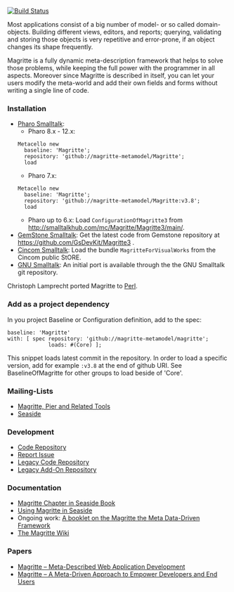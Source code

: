 [![Build Status](https://travis-ci.org/magritte-metamodel/magritte.svg?branch=master)](https://travis-ci.org/magritte-metamodel/magritte)

Most applications consist of a big number of model- or so called domain-objects. Building different views, editors, and reports; querying, validating and storing those objects is very repetitive and error-prone, if an object changes its shape frequently.

Magritte is a fully dynamic meta-description framework that helps to solve those problems, while keeping the full power with the programmer in all aspects. Moreover since Magritte is described in itself, you can let your users modify the meta-world and add their own fields and forms without writing a single line of code.

### Installation
  * [Pharo Smalltalk](http://www.pharo.org/):
    * Pharo 8.x - 12.x:
    ```smalltalk
    Metacello new
      baseline: 'Magritte';
      repository: 'github://magritte-metamodel/Magritte';
      load
       ```
    * Pharo 7.x: 
    ```smalltalk
    Metacello new
      baseline: 'Magritte';
      repository: 'github://magritte-metamodel/Magritte:v3.8';
      load
       ```
    * Pharo up to 6.x: Load `ConfigurationOfMagritte3` from http://smalltalkhub.com/mc/Magritte/Magritte3/main/. 
  * [GemStone Smalltalk](http://seaside.gemstone.com/): Get the latest code from Gemstone repository at https://github.com/GsDevKit/Magritte3 .
  * [Cincom Smalltalk](http://www.cincomsmalltalk.com/): Load the bundle `MagritteForVisualWorks` from the Cincom public StORE.
  * [GNU Smalltalk](http://smalltalk.gnu.org/): An initial port is available through the the GNU Smalltalk git repository. 

Christoph Lamprecht ported Magritte to [Perl](http://sites.google.com/site/vlclamprecht/Home/perl).

### Add as a project dependency

In you project Baseline or Configuration definition, add to the spec:

```
baseline: 'Magritte' 
with: [ spec repository: 'github://magritte-metamodel/magritte'; 
             loads: #(Core) ]; 
```

This snippet loads latest commit in the repository. In order to load a specific version, add for example `:v3.8` at the end of github URI. See BaselineOfMagritte for other groups to load beside of 'Core'.

### Mailing-Lists
  * [Magritte, Pier and Related Tools](https://www.iam.unibe.ch/mailman/listinfo/smallwiki)
  * [Seaside](http://lists.squeakfoundation.org/cgi-bin/mailman/listinfo/seaside)

### Development
  * [Code Repository](https://github.com/magritte-metamodel/magritte)
  * [Report Issue](https://github.com/magritte-metamodel/magritte/issues)
  * [Legacy Code Repository](http://smalltalkhub.com/\#\!/~Magritte/Magritte3)
  * [Legacy Add-On Repository](http://smalltalkhub.com/\#\!/~Magritte/MagritteAddons)

### Documentation
  * [Magritte Chapter in Seaside Book](http://book.seaside.st/book/advanced/magritte)
  * [Using Magritte in Seaside](http://onsmalltalk.com/using-magritte-with-seaside)
  * Ongoing work: [A booklet on the Magritte the Meta Data-Driven Framework](https://github.com/SquareBracketAssociates/Booklet-Magritte)
  * [The Magritte Wiki](https://github.com/magritte-metamodel/magritte/wiki)
  
### Papers
  * [Magritte – Meta-Described Web Application Development](http://sdmeta.gforge.inria.fr/Teaching/Lille/0910-MetaModelisation/Magritte/Reng06a.pdf)
  * [Magritte – A Meta-Driven Approach to Empower Developers and End Users](http://scg.unibe.ch/archive/papers/Reng07aMagritte.pdf)
  
